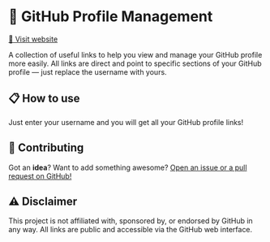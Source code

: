 # 📝 GitHub Profile Management

<a href="https://champytech.github.io/github-profile-management/">🔗 Visit website</a>

A collection of useful links to help you view and manage your GitHub profile more easily. All links are direct and point to specific sections of your GitHub profile — just replace the username with yours.

## 📋 How to use

Just enter your username and you will get all your GitHub profile links!

## 🙏 Contributing

Got an <b>idea</b>? Want to add something awesome? <a href="." target="_blank">Open an issue or a pull request on GitHub!</a>

## ⚠️ Disclaimer

This project is not affiliated with, sponsored by, or endorsed by GitHub in any way. All links are public and accessible via the GitHub web interface.
